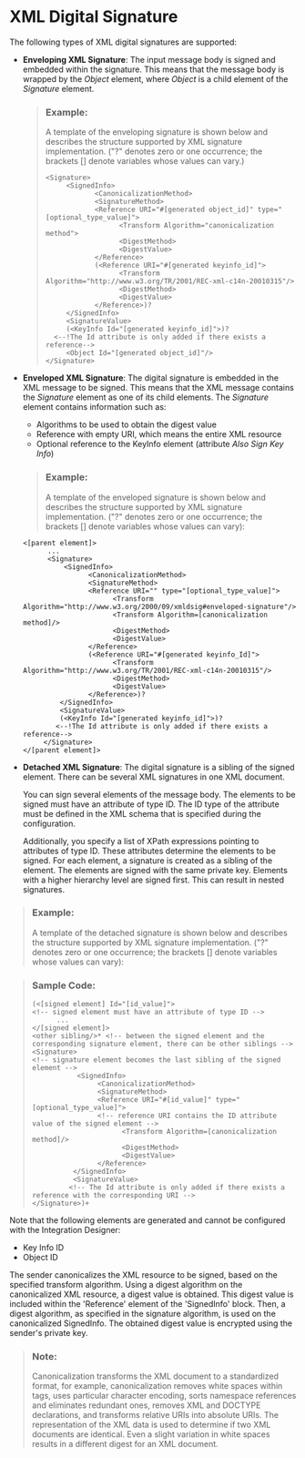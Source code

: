 <!-- loioed4a66365eef448ea8cdb9441e856639 -->

# XML Digital Signature



The following types of XML digital signatures are supported:

-   **Enveloping XML Signature**: The input message body is signed and embedded within the signature. This means that the message body is wrapped by the *Object* element, where *Object* is a child element of the *Signature* element.

    > ### Example:  
    > A template of the enveloping signature is shown below and describes the structure supported by XML signature implementation. \("?" denotes zero or one occurrence; the brackets \[\] denote variables whose values can vary.\)
    > 
    > ```
    > <Signature>
    >      <SignedInfo>
    >             <CanonicalizationMethod>
    >             <SignatureMethod>
    >             <Reference URI="#[generated object_id]" type="[optional_type_value]">
    >                   <Transform Algorithm="canonicalization method">
    >                   <DigestMethod>
    >                   <DigestValue>
    >             </Reference>
    >             (<Reference URI="#[generated keyinfo_id]">
    >                   <Transform Algorithm="http://www.w3.org/TR/2001/REC-xml-c14n-20010315"/>
    >                   <DigestMethod>
    >                   <DigestValue>
    >             </Reference>)?
    >      </SignedInfo>
    >      <SignatureValue>
    >      (<KeyInfo Id="[generated keyinfo_id]">)?
    > 	<--!The Id attribute is only added if there exists a reference-->
    >      <Object Id="[generated object_id]"/>
    > </Signature>
    > 
    > ```

-   **Enveloped XML Signature**: The digital signature is embedded in the XML message to be signed. This means that the XML message contains the *Signature* element as one of its child elements. The *Signature* element contains information such as:

    -   Algorithms to be used to obtain the digest value
    -   Reference with empty URI, which means the entire XML resource
    -   Optional reference to the KeyInfo element \(attribute *Also Sign Key Info*\)

    > ### Example:  
    > A template of the enveloped signature is shown below and describes the structure supported by XML signature implementation. \("?" denotes zero or one occurrence; the brackets \[\] denote variables whose values can vary\):

    ```
    <[parent element]>
          ...
          <Signature>
              <SignedInfo>
                    <CanonicalizationMethod>
                    <SignatureMethod>
                    <Reference URI="" type="[optional_type_value]">
                          <Transform Algorithm="http://www.w3.org/2000/09/xmldsig#enveloped-signature"/>
                          <Transform Algorithm=[canonicalization method]/>
                          <DigestMethod>
                          <DigestValue>
                    </Reference>
                    (<Reference URI="#[generated keyinfo_Id]">
                          <Transform Algorithm="http://www.w3.org/TR/2001/REC-xml-c14n-20010315"/>
                          <DigestMethod>
                          <DigestValue>
                    </Reference>)?
             </SignedInfo>
             <SignatureValue>
             (<KeyInfo Id="[generated keyinfo_id]">)?
    		<--!The Id attribute is only added if there exists a reference-->
         </Signature>
    </[parent element]>
    
    ```

-   **Detached XML Signature**: The digital signature is a sibling of the signed element. There can be several XML signatures in one XML document.

    You can sign several elements of the message body. The elements to be signed must have an attribute of type ID. The ID type of the attribute must be defined in the XML schema that is specified during the configuration.

    Additionally, you specify a list of XPath expressions pointing to attributes of type ID. These attributes determine the elements to be signed. For each element, a signature is created as a sibling of the element. The elements are signed with the same private key. Elements with a higher hierarchy level are signed first. This can result in nested signatures.


> ### Example:  
> A template of the detached signature is shown below and describes the structure supported by XML signature implementation. \("?" denotes zero or one occurrence; the brackets \[\] denote variables whose values can vary\):

> ### Sample Code:  
> ```
> (<[signed element] Id="[id_value]">
> <!-- signed element must have an attribute of type ID -->
>       ...
> </[signed element]>
> <other sibling/>* <!-- between the signed element and the corresponding signature element, there can be other siblings -->
> <Signature>
> <!-- signature element becomes the last sibling of the signed element -->
>            <SignedInfo>
>                 <CanonicalizationMethod>
>                 <SignatureMethod>
>                 <Reference URI="#[id_value]" type="[optional_type_value]">
>                 <!-- reference URI contains the ID attribute value of the signed element -->
>                       <Transform Algorithm=[canonicalization method]/>
>                       <DigestMethod>
>                       <DigestValue>
>                 </Reference>
>           </SignedInfo>
>           <SignatureValue> 
>          <!-- The Id attribute is only added if there exists a reference with the corresponding URI -->
> </Signature>)+
> 
> ```

Note that the following elements are generated and cannot be configured with the Integration Designer:

-   Key Info ID
-   Object ID



The sender canonicalizes the XML resource to be signed, based on the specified transform algorithm. Using a digest algorithm on the canonicalized XML resource, a digest value is obtained. This digest value is included within the 'Reference' element of the 'SignedInfo' block. Then, a digest algorithm, as specified in the signature algorithm, is used on the canonicalized SignedInfo. The obtained digest value is encrypted using the sender's private key.

> ### Note:  
> Canonicalization transforms the XML document to a standardized format, for example, canonicalization removes white spaces within tags, uses particular character encoding, sorts namespace references and eliminates redundant ones, removes XML and DOCTYPE declarations, and transforms relative URIs into absolute URIs. The representation of the XML data is used to determine if two XML documents are identical. Even a slight variation in white spaces results in a different digest for an XML document.

